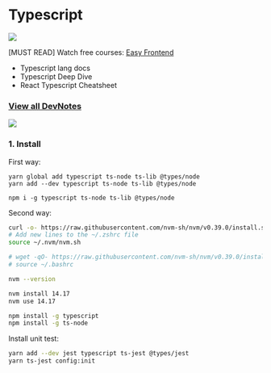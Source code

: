 # Typescript

![](https://i.imgur.com/waxVImv.png)

[MUST READ] Watch free courses: [Easy Frontend](https://www.youtube.com/watch?v=_yfpSc6ubLE&list=PLeS7aZkL6GOtUGTQ81kfm3iGlRTycKjrZ)
- Typescript lang docs
- Typescript Deep Dive
- React Typescript Cheatsheet

### [View all DevNotes](../../README.md)

![](https://i.imgur.com/waxVImv.png)

### 1. Install
First way:
```
yarn global add typescript ts-node ts-lib @types/node
yarn add --dev typescript ts-node ts-lib @types/node

npm i -g typescript ts-node ts-lib @types/node
```
Second way:
```bash
curl -o- https://raw.githubusercontent.com/nvm-sh/nvm/v0.39.0/install.sh | bash
# Add new lines to the ~/.zshrc file
source ~/.nvm/nvm.sh

# wget -qO- https://raw.githubusercontent.com/nvm-sh/nvm/v0.39.0/install.sh | bash
# source ~/.bashrc

nvm --version

nvm install 14.17
nvm use 14.17

npm install -g typescript
npm install -g ts-node
```
Install unit test:
```bash
yarn add --dev jest typescript ts-jest @types/jest
yarn ts-jest config:init
```

